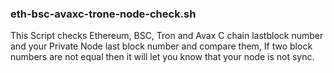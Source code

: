 ### eth-bsc-avaxc-trone-node-check.sh

This Script checks Ethereum, BSC, Tron and Avax C chain lastblock number and your Private Node last block number and compare them,
If two block numbers are not equal then it will let you know that your node is not sync.
